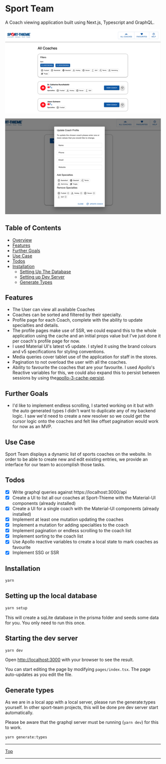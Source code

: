 # Sport Team 

A Coach viewing application built using Next.js, Typescript and GraphQL.

![Home](./public/images/Home_Readme.png)

![Edit](./public/images/Edit_Readme.png)

<!-- Table of Contents -->

## Table of Contents

- [Overview](#overview)
- [Features](#features)
- [Further Goals](#further-goals)
- [Use Case](#use-case)
- [Todos](#todos)
- [Installation](#installation)
  - [Setting Up The Database](#setting-up-database)
  - [Setting up Dev Server](#dev-server)
  - [Generate Types](#types)

<!-- Features -->

## Features

- The User can view all available Coaches
- Coaches can be sorted and filtered by their specialty.
- Profile page for each Coach, complete with the ability to update specialties and details.
- The profile pages make use of SSR, we could expand this to the whole application using the cache and an initial props value but I've just done it per coach's profile page for now.
- I used Material UI's latest v5 update. I styled it using the brand colours and v5 specifications for styling conventions.
- Media queries cover tablet use of the application for staff in the stores.
- Pagination to not overload the user with all the coaches.
- Ability to favourite the coaches that are your favourite. I used Apollo's Reactive variables for this, we could also expand this to persist between sessions by using the[apollo-3-cache-persist](https://github.com/apollographql/apollo-cache-persist).

<!-- Further Goals -->

## Further Goals

- I'd like to implement endless scrolling, I started working on it but with the auto generated types I didn't want to duplicate any of my backend logic. I saw we'd need to create a new resolver so we could get the cursor logic onto the coaches and felt like offset pagination would work for now as an MVP.

<!-- Use Case -->

## Use Case

Sport Team displays a dynamic list of sports coaches on the website. In order to be able to create new and edit existing entries, we provide an interface for our team to accomplish those tasks.

<!-- Todos -->

## Todos

- [x] Write graphql queries against https://localhost:3000/api
- [x] Create a UI to list all our coaches at Sport-Thieme with the Material-UI components (already installed)
- [x] Create a UI for a single coach with the Material-UI components (already installed)
- [x] Implement at least one mutation updating the coaches
- [x] Implement a mutation for adding specialties to the coach
- [x] Implement pagination or endless scrolling to the coach list
- [x] Implement sorting to the coach list
- [x] Use Apollo reactive variables to create a local state to mark coaches as favourite
- [x] Implement SSG or SSR

<!-- Installation -->

## Installation

```bash
yarn
```

<!-- Setting Up Database -->

## Setting up the local database

```bash
yarn setup
```

This will create a sqLite database in the prisma folder and seeds some data for you.
You only need to run this once.

<!-- Dev Server -->

## Starting the dev server

```bash
yarn dev
```

Open [http://localhost:3000](http://localhost:3000) with your browser to see the result.

You can start editing the page by modifying `pages/index.tsx`. The page auto-updates as you edit the file.

<!-- types -->

## Generate types

As we are in a local app with a local server, please run the generate:types yourself.
In other sport-team projects, this will be done pre dev server start automatically.

Please be aware that the graphql server must be running (`yarn dev`) for this to work.

```bash
yarn generate:types
```


---

[Top](#table-of-contents)

---

</div>
